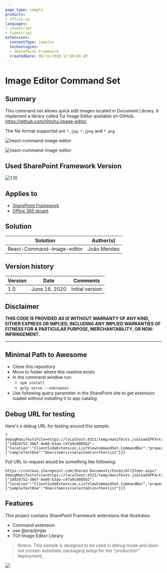```yaml
---
page_type: sample
products:
- office-sp
languages:
- javascript
- typescript
extensions:
  contentType: samples
  technologies:
  - SharePoint Framework
  createdDate: 06/16/2020 12:00:00 AM
---
```

# Image Editor Command Set

## Summary

This command set allows  quick edit images located in Document Library. It implement a library called Tui Image Editor  available on GitHub. https://github.com/nhn/tui.image-editor

The file format supported are `*.jpg`, `*.jpeg` and `*.png`


![react-command-image-editor](./assets/Screenshot1.png)

![react-command-image-editor](./assets/Screenshot2.png)

## Used SharePoint Framework Version

![1.10](https://img.shields.io/badge/version-1.10-green.svg)

## Applies to

* [SharePoint Framework](http://dev.office.com/sharepoint/docs/spfx/sharepoint-framework-overview)
* [Office 365 tenant](http://dev.office.com/sharepoint/docs/spfx/set-up-your-developer-tenant)

## Solution

Solution|Author(s)
--------|---------
React-Command-image-editor | João Mendes

## Version history

Version|Date|Comments
-------|----|--------
1.0|June 16, 2020|Initial version


## Disclaimer

**THIS CODE IS PROVIDED *AS IS* WITHOUT WARRANTY OF ANY KIND, EITHER EXPRESS OR IMPLIED, INCLUDING ANY IMPLIED WARRANTIES OF FITNESS FOR A PARTICULAR PURPOSE, MERCHANTABILITY, OR NON-INFRINGEMENT.**

---

## Minimal Path to Awesome

- Clone this repository
- Move to folder where this readme exists
- In the command window run:
  - `npm install`
  - `gulp serve --nobrowser`
- Use following query parameter in the SharePoint site to get extension loaded without installing it to app catalog

## Debug URL for testing

Here's a debug URL for testing around this sample. 

```
?debugManifestsFile=https://localhost:4321/temp/manifests.js&loadSPFX=true&customActions={"1d924752-366f-4e86-b3aa-c4fa9c0805b2":{"location":"ClientSideExtension.ListViewCommandSet.CommandBar","properties":{"sampleTextOne":"One+item+is+selected+in+the+list"}}}
```

Full URL to request would be something like following:

```
https://contoso.sharepoint.com/Shared Documents/Forms/AllItems.aspx?debugManifestsFile=https://localhost:4321/temp/manifests.js&loadSPFX=true&customActions={"1d924752-366f-4e86-b3aa-c4fa9c0805b2":{"location":"ClientSideExtension.ListViewCommandSet.CommandBar","properties":{"sampleTextOne":"One+item+is+selected+in+the+list"}}}
```

## Features

This project contains SharePoint Framework extensions that illustrates:

* Command extension
* use @pnp/pnpjs
* TUI-Image Editor Library

> Notice. This sample is designed to be used in debug mode and does not contain automatic packaging setup for the "production" deployment.

<img src="https://pnptelemetry.azurewebsites.net/sp-dev-fx-extensions/samples/react-command-image-editor" />
